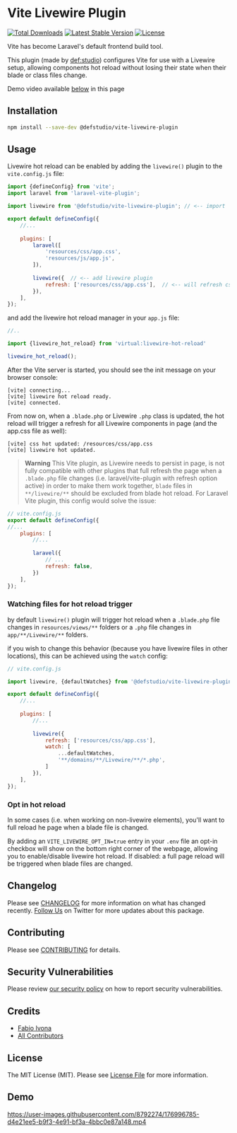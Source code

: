 # Vite Livewire Plugin

<a href="https://www.npmjs.com/package/@defstudio/vite-livewire-plugin"><img src="https://img.shields.io/npm/dt/@defstudio/vite-livewire-plugin" alt="Total Downloads"></a>
<a href="https://www.npmjs.com/package/@defstudio/vite-livewire-plugin"><img src="https://img.shields.io/npm/v/@defstudio/vite-livewire-plugin" alt="Latest Stable Version"></a>
<a href="https://www.npmjs.com/package/@defstudio/vite-livewire-plugin"><img src="https://img.shields.io/npm/l/@defstudio/vite-livewire-plugin" alt="License"></a>

Vite has become Laravel's default frontend build tool.

This plugin (made by [def:studio](https://twitter.com/FabioIvona)) configures Vite for use with a Livewire setup, allowing components hot reload without losing their state when their blade or class files change.

Demo video available [below](#demo) in this page

## Installation

```bash
npm install --save-dev @defstudio/vite-livewire-plugin
```

## Usage

Livewire hot reload can be enabled by adding the `livewire()` plugin to the `vite.config.js` file:

```js
import {defineConfig} from 'vite';
import laravel from 'laravel-vite-plugin';

import livewire from '@defstudio/vite-livewire-plugin'; // <-- import

export default defineConfig({
    //...
    
    plugins: [
        laravel([
            'resources/css/app.css',
            'resources/js/app.js',
        ]),
        
        livewire({  // <-- add livewire plugin
            refresh: ['resources/css/app.css'],  // <-- will refresh css (tailwind ) as well
        }),
    ],
});
```

and add the livewire hot reload manager in your `app.js` file:

```js
//..

import {livewire_hot_reload} from 'virtual:livewire-hot-reload'

livewire_hot_reload();
```

After the Vite server is started, you should see the init message on your browser console:

```
[vite] connecting...
[vite] livewire hot reload ready.
[vite] connected.
```

From now on, when a `.blade.php` or Livewire `.php` class is updated, the hot reload will trigger a refresh for all Livewire components in page (and the app.css file as well):

```
[vite] css hot updated: /resources/css/app.css
[vite] livewire hot updated.
```

> **Warning**
> This Vite plugin, as Livewire needs to persist in page, is not fully compatible with other plugins that full refresh the page when a `.blade.php` file changes (i.e. laravel/vite-plugin with refresh option active)
> in order to make them work together, `blade` files in `**/livewire/**` should be excluded from blade hot reload. For Laravel Vite plugin, this config would solve the issue:
 
```js
// vite.config.js
export default defineConfig({
//...
    plugins: [
        //...
    
        laravel({
            // ...
            refresh: false,
        })
    ],
});
```

### Watching files for hot reload trigger

by default `livewire()` plugin will trigger hot reload when a `.blade.php` file changes in `resources/views/**` folders or a  `.php` file changes in `app/**/Livewire/**` folders.

if you wish to change this behavior (because you have livewire files in other locations), this can be achieved using the `watch` config:

```js
// vite.config.js 

import livewire, {defaultWatches} from '@defstudio/vite-livewire-plugin';

export default defineConfig({
    //...
    
    plugins: [
        //...
        
        livewire({
            refresh: ['resources/css/app.css'],
            watch: [
                ...defaultWatches,
                '**/domains/**/Livewire/**/*.php',
            ]
        }),
    ],
});
```

### Opt in hot reload

In some cases (i.e. when working on non-livewire elements), you'll want to full reload he page when a blade file is changed.

By adding an `VITE_LIVEWIRE_OPT_IN=true` entry in your `.env` file an opt-in checkbox will show on the bottom right corner of the webpage, allowing you to enable/disable livewire hot reload. If disabled: a full page reload will be triggered when blade files are changed.

## Changelog

Please see [CHANGELOG](CHANGELOG.md) for more information on what has changed recently. [Follow Us](https://twitter.com/FabioIvona) on Twitter for more updates about this package.

## Contributing

Please see [CONTRIBUTING](.github/CONTRIBUTING.md) for details.

## Security Vulnerabilities

Please review [our security policy](../../security/policy) on how to report security vulnerabilities.

## Credits

- [Fabio Ivona](https://github.com/def-studio)
- [All Contributors](../../contributors)

## License

The MIT License (MIT). Please see [License File](LICENSE.md) for more information.

## Demo

https://user-images.githubusercontent.com/8792274/176996785-d4e21ee5-b9f3-4e91-bf3a-4bbc0e87a148.mp4
